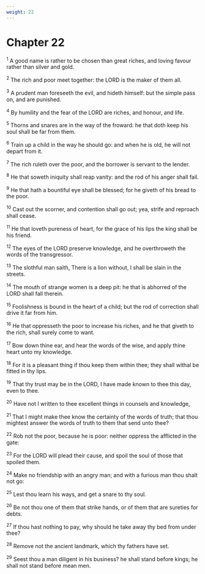 ```yaml
---
weight: 22
---
```


# Chapter 22

<sup>1</sup> A good name is rather to be chosen than great riches, and loving favour rather than silver and gold. 

<sup>2</sup> The rich and poor meet together: the LORD is the maker of them all. 

<sup>3</sup> A prudent man foreseeth the evil, and hideth himself: but the simple pass on, and are punished. 

<sup>4</sup> By humility and the fear of the LORD are riches, and honour, and life. 

<sup>5</sup> Thorns and snares are in the way of the froward: he that doth keep his soul shall be far from them. 

<sup>6</sup> Train up a child in the way he should go: and when he is old, he will not depart from it. 

<sup>7</sup> The rich ruleth over the poor, and the borrower is servant to the lender. 

<sup>8</sup> He that soweth iniquity shall reap vanity: and the rod of his anger shall fail. 

<sup>9</sup> He that hath a bountiful eye shall be blessed; for he giveth of his bread to the poor. 

<sup>10</sup> Cast out the scorner, and contention shall go out; yea, strife and reproach shall cease. 

<sup>11</sup> He that loveth pureness of heart, for the grace of his lips the king shall be his friend. 

<sup>12</sup> The eyes of the LORD preserve knowledge, and he overthroweth the words of the transgressor. 

<sup>13</sup> The slothful man saith, There is a lion without, I shall be slain in the streets. 

<sup>14</sup> The mouth of strange women is a deep pit: he that is abhorred of the LORD shall fall therein. 

<sup>15</sup> Foolishness is bound in the heart of a child; but the rod of correction shall drive it far from him. 

<sup>16</sup> He that oppresseth the poor to increase his riches, and he that giveth to the rich, shall surely come to want. 

<sup>17</sup> Bow down thine ear, and hear the words of the wise, and apply thine heart unto my knowledge. 

<sup>18</sup> For it is a pleasant thing if thou keep them within thee; they shall withal be fitted in thy lips. 

<sup>19</sup> That thy trust may be in the LORD, I have made known to thee this day, even to thee. 

<sup>20</sup> Have not I written to thee excellent things in counsels and knowledge, 

<sup>21</sup> That I might make thee know the certainty of the words of truth; that thou mightest answer the words of truth to them that send unto thee? 

<sup>22</sup> Rob not the poor, because he is poor: neither oppress the afflicted in the gate: 

<sup>23</sup> For the LORD will plead their cause, and spoil the soul of those that spoiled them. 

<sup>24</sup> Make no friendship with an angry man; and with a furious man thou shalt not go: 

<sup>25</sup> Lest thou learn his ways, and get a snare to thy soul. 

<sup>26</sup> Be not thou one of them that strike hands, or of them that are sureties for debts. 

<sup>27</sup> If thou hast nothing to pay, why should he take away thy bed from under thee? 

<sup>28</sup> Remove not the ancient landmark, which thy fathers have set. 

<sup>29</sup> Seest thou a man diligent in his business? he shall stand before kings; he shall not stand before mean men. 


